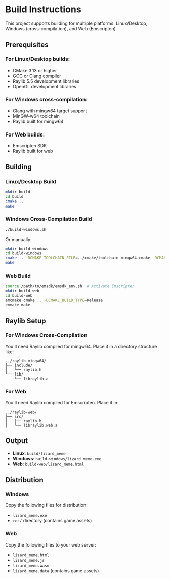 # Build Instructions

This project supports building for multiple platforms: Linux/Desktop, Windows (cross-compilation), and Web (Emscripten).

## Prerequisites

### For Linux/Desktop builds:
- CMake 3.13 or higher
- GCC or Clang compiler
- Raylib 5.5 development libraries
- OpenGL development libraries

### For Windows cross-compilation:
- Clang with mingw64 target support
- MinGW-w64 toolchain
- Raylib built for mingw64

### For Web builds:
- Emscripten SDK
- Raylib built for web

## Building

### Linux/Desktop Build
```bash
mkdir build
cd build
cmake ..
make
```

### Windows Cross-Compilation Build
```bash
./build-windows.sh
```

Or manually:
```bash
mkdir build-windows
cd build-windows
cmake .. -DCMAKE_TOOLCHAIN_FILE=../cmake/toolchain-mingw64.cmake -DCMAKE_BUILD_TYPE=Release
make
```

### Web Build
```bash
source /path/to/emsdk/emsdk_env.sh  # Activate Emscripten
mkdir build-web
cd build-web
emcmake cmake .. -DCMAKE_BUILD_TYPE=Release
emmake make
```

## Raylib Setup

### For Windows Cross-Compilation
You'll need Raylib compiled for mingw64. Place it in a directory structure like:
```
../raylib-mingw64/
├── include/
│   └── raylib.h
└── lib/
    └── libraylib.a
```

### For Web
You'll need Raylib compiled for Emscripten. Place it in:
```
../raylib-web/
├── src/
│   ├── raylib.h
│   └── libraylib.web.a
```

## Output

- **Linux**: `build/lizard_meme`
- **Windows**: `build-windows/lizard_meme.exe`
- **Web**: `build-web/lizard_meme.html`

## Distribution

### Windows
Copy the following files for distribution:
- `lizard_meme.exe`
- `res/` directory (contains game assets)

### Web
Copy the following files to your web server:
- `lizard_meme.html`
- `lizard_meme.js`
- `lizard_meme.wasm`
- `lizard_meme.data` (contains game assets)
